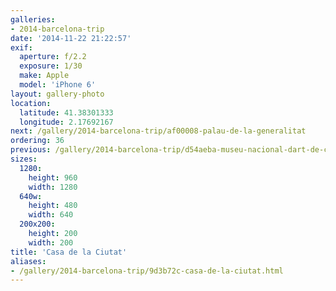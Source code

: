 ```yaml
---
galleries:
- 2014-barcelona-trip
date: '2014-11-22 21:22:57'
exif:
  aperture: f/2.2
  exposure: 1/30
  make: Apple
  model: 'iPhone 6'
layout: gallery-photo
location:
  latitude: 41.38301333
  longitude: 2.17692167
next: /gallery/2014-barcelona-trip/af00008-palau-de-la-generalitat
ordering: 36
previous: /gallery/2014-barcelona-trip/d54aeba-museu-nacional-dart-de-catalunya
sizes:
  1280:
    height: 960
    width: 1280
  640w:
    height: 480
    width: 640
  200x200:
    height: 200
    width: 200
title: 'Casa de la Ciutat'
aliases:
- /gallery/2014-barcelona-trip/9d3b72c-casa-de-la-ciutat.html
---
```

